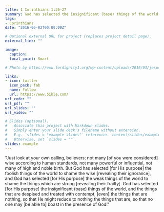 ```yaml
---
title: 1 Corinthians 1:26-27
summary: God has selected the insignificant (base) things of the world...
tags:
- Corinthians
date: "2016-05-02T00:00:00Z"

# Optional external URL for project (replaces project detail page).
external_link: ""

image:
  caption: 
  focal_point: Smart

# Photo by https://www.fordignity1.org/wp-content/uploads/2016/03/jesuswrite.jpg

links:
- icon: twitter
  icon_pack: fab
  name: Follow
  url: https://www.bible.com/
url_code: ""
url_pdf: ""
url_slides: ""
url_video: ""

# Slides (optional).
#   Associate this project with Markdown slides.
#   Simply enter your slide deck's filename without extension.
#   E.g. `slides = "example-slides"` references `content/slides/example-slides.md`.
#   Otherwise, set `slides = ""`.
slides: example
---
```


"Just look at your own calling, believers; not many [of you were considered] wise according to human standards, not many powerful or influential, not many of high and noble birth. But God has selected [for His purpose] the foolish things of the world to shame the wise [revealing their ignorance], and God has selected [for His purpose] the weak things of the world to shame the things which are strong [revealing their frailty]. God has selected [for His purpose] the insignificant (base) things of the world, and the things that are despised and treated with contempt, [even] the things that are nothing, so that He might reduce to nothing the things that are, so that no one may [be able to] boast in the presence of God." 